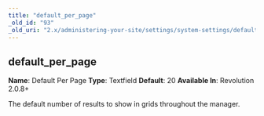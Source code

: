 ```yaml
---
title: "default_per_page"
_old_id: "93"
_old_uri: "2.x/administering-your-site/settings/system-settings/default_per_page"
---
```


## default\_per\_page

**Name**: Default Per Page
**Type**: Textfield
**Default**: 20
**Available In**: Revolution 2.0.8+

The default number of results to show in grids throughout the manager.
